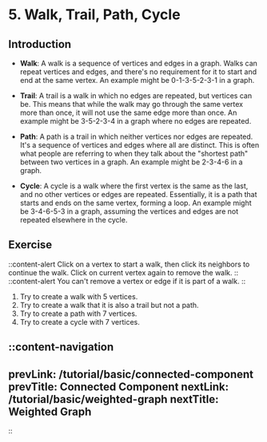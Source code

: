 # 5. Walk, Trail, Path, Cycle

## Introduction

- **Walk**: A walk is a sequence of vertices and edges in a graph. Walks can repeat vertices and edges, and there's no requirement for it to start and end at the same vertex. An example might be 0-1-3-5-2-3-1 in a graph.

- **Trail**: A trail is a walk in which no edges are repeated, but vertices can be. This means that while the walk may go through the same vertex more than once, it will not use the same edge more than once. An example might be 3-5-2-3-4 in a graph where no edges are repeated.

- **Path**: A path is a trail in which neither vertices nor edges are repeated. It's a sequence of vertices and edges where all are distinct. This is often what people are referring to when they talk about the "shortest path" between two vertices in a graph. An example might be 2-3-4-6 in a graph.

- **Cycle**: A cycle is a walk where the first vertex is the same as the last, and no other vertices or edges are repeated. Essentially, it is a path that starts and ends on the same vertex, forming a loop. An example might be 3-4-6-5-3 in a graph, assuming the vertices and edges are not repeated elsewhere in the cycle.

## Exercise

::content-alert
Click on a vertex to start a walk, then click its neighbors to continue the walk. Click on current vertex again to remove the walk.
::
::content-alert
You can't remove a vertex or edge if it is part of a walk.
::

1. Try to create a walk with 5 vertices.
2. Try to create a walk that it is also a trail but not a path.
3. Try to create a path with 7 vertices.
4. Try to create a cycle with 7 vertices.

::content-navigation
---
prevLink: /tutorial/basic/connected-component
prevTitle: Connected Component
nextLink: /tutorial/basic/weighted-graph
nextTitle: Weighted Graph
---
::
